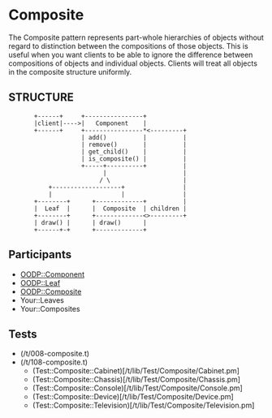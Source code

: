 Composite
=========
The Composite pattern represents part-whole hierarchies of
objects without regard to distinction between the compositions
of those objects. This is useful when you want clients to be able
to ignore the difference between compositions of objects and
individual objects. Clients will treat all objects in the composite
structure uniformly.

STRUCTURE
---------
```
       +------+     +----------------+
       |client|---->|   Component    |
       +------+     +----------------*<---------+
                    | add()          |          |
                    | remove()       |          |
                    | get_child()    |          |
                    | is_composite() |          |
                    +-----+----------+          |
                          |                     |
                         / \                    |
           +-------------------+                |
           |                   |                |
       +--------+      +-------------+          |
       |  Leaf  |      |  Composite  | children |
       +--------+      +-------------<>---------+
       | draw() |      | draw()      |
       +------+-+      +-------------+
```

Participants
------------
* [OODP::Component](/lib/OODP/Component.pm)
* [OODP::Leaf](/lib/OODP/Leaf.pm)
* [OODP::Composite](/lib/OODP/Composite.pm)
* Your::Leaves
* Your::Composites

Tests
-----
* (/t/008-composite.t)
* (/t/108-composite.t)
  * (Test::Composite::Cabinet)[/t/lib/Test/Composite/Cabinet.pm]
  * (Test::Composite::Chassis)[/t/lib/Test/Composite/Chassis.pm]
  * (Test::Composite::Console)[/t/lib/Test/Composite/Console.pm]
  * (Test::Composite::Device)[/t/lib/Test/Composite/Device.pm]
  * (Test::Composite::Television)[/t/lib/Test/Composite/Television.pm]
